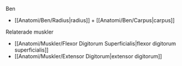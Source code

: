 Ben
- [[Anatomi/Ben/Radius|radius]] + [[Anatomi/Ben/Carpus|carpus]]

Relaterade muskler
- [[Anatomi/Muskler/Flexor Digitorum Superficialis|flexor digitorum superficialis]]
- [[Anatomi/Muskler/Extensor Digitorum|extensor digitorum]]
